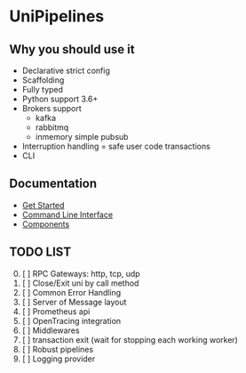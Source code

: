 # UniPipelines

## Why you should use it
- Declarative strict config
- Scaffolding
- Fully typed
- Python support 3.6+ 
- Brokers support
    - kafka
    - rabbitmq
    - inmemory simple pubsub
- Interruption handling = safe user code transactions
- CLI

## Documentation

- [Get Started](./get_started.md)
- [Command Line Interface](./cli.md)
- [Components](./components/index.md)

## TODO LIST
0. [ ] RPC Gateways: http, tcp, udp
1. [ ] Close/Exit uni by call method
2. [ ] Common Error Handling
3. [ ] Server of Message layout
4. [ ] Prometheus api
5. [ ] OpenTracing integration
6. [ ] Middlewares
7. [ ] transaction exit (wait for stopping each working worker)
8. [ ] Robust pipelines
9. [ ] Logging provider

